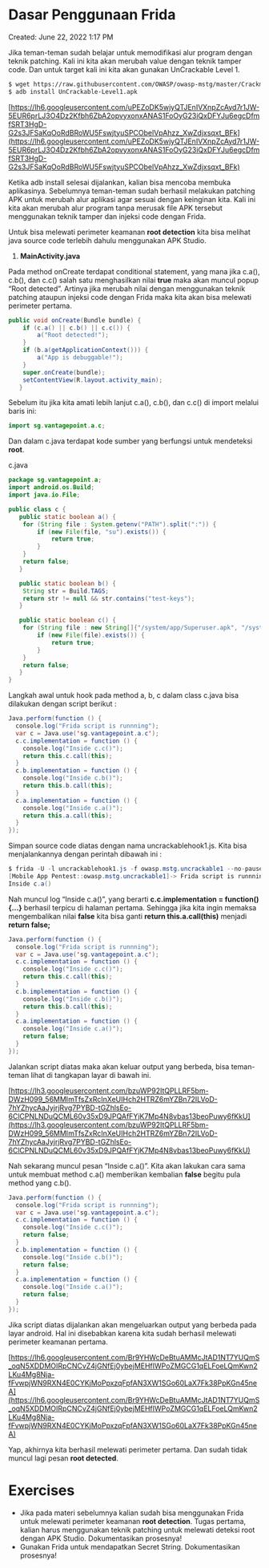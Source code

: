 # Dasar Penggunaan Frida

Created: June 22, 2022 1:17 PM

Jika teman-teman sudah belajar untuk memodifikasi alur program dengan teknik patching. Kali ini kita akan merubah value dengan teknik tamper code. Dan untuk target kali ini kita akan gunakan UnCrackable Level 1.

```bash
$ wget https://raw.githubusercontent.com/OWASP/owasp-mstg/master/Crackmes/Android/Level_01/UnCrackable-Level1.apk
$ adb install UnCrackable-Level1.apk
```

[https://lh6.googleusercontent.com/uPEZoDK5wjyQTJEnIVXnpZcAyd7r1JW-5EUR6prLJ3O4Dz2Kfbh6ZbA2opvyxonxANAS1FoOyG23iQxDFYJu6egcDfmfSRT3HgD-G2s3JFSaKqOoRdBRoWU5FswjtyuSPCObelVpAhzz_XwZdjxsqxt_BFk](https://lh6.googleusercontent.com/uPEZoDK5wjyQTJEnIVXnpZcAyd7r1JW-5EUR6prLJ3O4Dz2Kfbh6ZbA2opvyxonxANAS1FoOyG23iQxDFYJu6egcDfmfSRT3HgD-G2s3JFSaKqOoRdBRoWU5FswjtyuSPCObelVpAhzz_XwZdjxsqxt_BFk)

Ketika adb install selesai dijalankan, kalian bisa mencoba membuka aplikasinya. Sebelumnya teman-teman sudah berhasil melakukan patching APK untuk merubah alur aplikasi agar sesuai dengan keinginan kita. Kali ini kita akan merubah alur program tanpa merusak file APK tersebut menggunakan teknik tamper dan injeksi code dengan Frida.

Untuk bisa melewati perimeter keamanan **root detection** kita bisa melihat java source code terlebih dahulu menggunakan APK Studio.

1. **MainActivity.java**

Pada method onCreate terdapat conditional statement, yang mana jika c.a(), c.b(), dan c.c() salah satu menghasilkan nilai **true** maka akan muncul popup “Root detected”. Artinya jika merubah nilai dengan menggunakan teknik patching ataupun injeksi code dengan Frida maka kita akan bisa melewati perimeter pertama.

```java
public void onCreate(Bundle bundle) {
   	if (c.a() || c.b() || c.c()) {
       	a("Root detected!");
   	}
   	if (b.a(getApplicationContext())) {
       	a("App is debuggable!");
   	}
   	super.onCreate(bundle);
   	setContentView(R.layout.activity_main);
   }
```

Sebelum itu jika kita amati lebih lanjut c.a(), c.b(), dan c.c() di import melalui baris ini:

```java
import sg.vantagepoint.a.c;
```

Dan dalam c.java terdapat kode sumber yang berfungsi untuk mendeteksi **root**.

c.java

```java
package sg.vantagepoint.a;
import android.os.Build;
import java.io.File;

public class c {
   public static boolean a() {
   	for (String file : System.getenv("PATH").split(":")) {
       	if (new File(file, "su").exists()) {
           	return true;
       	}
   	}
   	return false;
   }

   public static boolean b() {
   	String str = Build.TAGS;
   	return str != null && str.contains("test-keys");
   }

   public static boolean c() {
   	for (String file : new String[]{"/system/app/Superuser.apk", "/system/xbin/daemonsu", "/system/etc/init.d/99SuperSUDaemon", "/system/bin/.ext/.su", "/system/etc/.has_su_daemon", "/system/etc/.installed_su_daemon", "/dev/com.koushikdutta.superuser.daemon/"}) {
       	if (new File(file).exists()) {
           	return true;
       	}
   	}
   	return false;
   }
}
```

Langkah awal untuk hook pada method a, b, c dalam class c.java bisa dilakukan dengan script berikut :

```java
Java.perform(function () {
  console.log("Frida script is runnning");
  var c = Java.use('sg.vantagepoint.a.c');
  c.c.implementation = function () {
    console.log("Inside c.c()");
    return this.c.call(this);
  }
  c.b.implementation = function () {
    console.log("Inside c.b()");
    return this.b.call(this);
  }
  c.a.implementation = function () {
    console.log("Inside c.a()");
    return this.a.call(this);
  }
});
```

Simpan source code diatas dengan nama uncrackablehook1.js. Kita bisa menjalankannya dengan perintah dibawah ini :

```java
$ frida -U -l uncrackablehook1.js -f owasp.mstg.uncrackable1 --no-pause
[Mobile App Pentest::owasp.mstg.uncrackable1]-> Frida script is runnning
Inside c.a()
```

Nah muncul log “Inside c.a()”, yang berarti **c.c.implementation = function(){...}** berhasil terpicu di halaman pertama. Sehingga jika kita ingin memaksa mengembalikan nilai **false** kita bisa ganti **return this.a.call(this)** menjadi **return false;**

```java
Java.perform(function () {
  console.log("Frida script is runnning");
  var c = Java.use('sg.vantagepoint.a.c');
  c.c.implementation = function () {
    console.log("Inside c.c()");
    return this.c.call(this);
  }
  c.b.implementation = function () {
    console.log("Inside c.b()");
    return this.b.call(this);
  }
  c.a.implementation = function () {
    console.log("Inside c.a()");
    return false;
  }
});
```

Jalankan script diatas maka akan keluar output yang berbeda, bisa teman-teman lihat di tangkapan layar di bawah ini.

[https://lh3.googleusercontent.com/bzuWP92ItQPLLRF5bm-DWzH099_56MMImTfsZxRcInXeUIHch2HTRZ6mYZBn72ILVoD-7hYZhycAaJyjrjRvg7PYBD-tGZhlsEo-6ClCPNLNDuQCML60v35xD9JPQAfFYjK7Mp4N8vbas13beoPuwy6fKkU](https://lh3.googleusercontent.com/bzuWP92ItQPLLRF5bm-DWzH099_56MMImTfsZxRcInXeUIHch2HTRZ6mYZBn72ILVoD-7hYZhycAaJyjrjRvg7PYBD-tGZhlsEo-6ClCPNLNDuQCML60v35xD9JPQAfFYjK7Mp4N8vbas13beoPuwy6fKkU)

Nah sekarang muncul pesan “Inside c.a()”. Kita akan lakukan cara sama untuk membuat method c.a() memberikan kembalian **false** begitu pula method yang c.b().

```java
Java.perform(function () {
  console.log("Frida script is runnning");
  var c = Java.use('sg.vantagepoint.a.c');
  c.c.implementation = function () {
    console.log("Inside c.c()");
    return false;
  }
  c.b.implementation = function () {
    console.log("Inside c.b()");
    return false;
  }
  c.a.implementation = function () {
    console.log("Inside c.a()");
    return false;
  }
});
```

Jika script diatas dijalankan akan mengeluarkan output yang berbeda pada layar android. Hal ini disebabkan karena kita sudah berhasil melewati perimeter keamanan pertama.

[https://lh6.googleusercontent.com/Br9YHWcDeBtuAMMcJtAD1NT7YUQmS_oqN5XDDMOIRpCNCvZ4jGNfEj0ybejMEHfIWPoZMGCG1qELFoeLQmKwn2LKu4Mg8Nja-fFvwpjWN9RXN4E0CYKjMoPpxzqFpfAN3XW1SGo60LaX7Fk38PpKGn45neA](https://lh6.googleusercontent.com/Br9YHWcDeBtuAMMcJtAD1NT7YUQmS_oqN5XDDMOIRpCNCvZ4jGNfEj0ybejMEHfIWPoZMGCG1qELFoeLQmKwn2LKu4Mg8Nja-fFvwpjWN9RXN4E0CYKjMoPpxzqFpfAN3XW1SGo60LaX7Fk38PpKGn45neA)

Yap, akhirnya kita berhasil melewati perimeter pertama. Dan sudah tidak muncul lagi pesan **root detected**.

# **Exercises**

- Jika pada materi sebelumnya kalian sudah bisa menggunakan Frida untuk melewati perimeter keamanan **root detection**. Tugas pertama, kalian harus menggunakan teknik patching untuk melewati deteksi root dengan APK Studio. Dokumentasikan prosesnya!
- Gunakan Frida untuk mendapatkan Secret String. Dokumentasikan prosesnya!